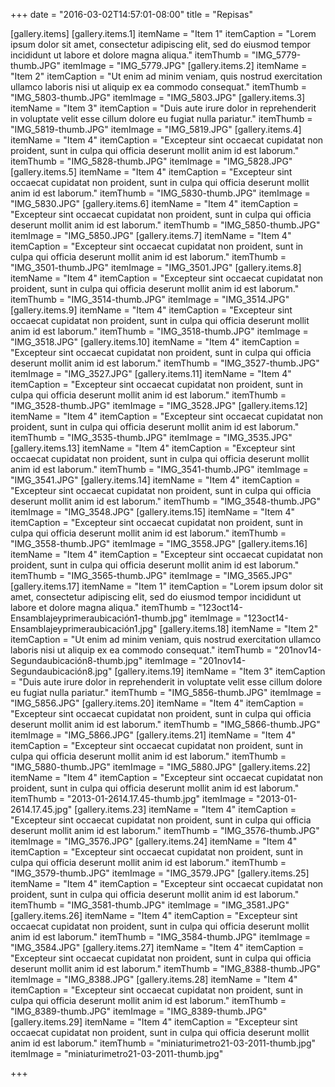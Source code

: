 +++
date = "2016-03-02T14:57:01-08:00"
title = "Repisas"

[gallery.items]
  [gallery.items.1]
    itemName = "Item 1"
    itemCaption = "Lorem ipsum dolor sit amet, consectetur adipiscing elit, sed do eiusmod tempor incididunt ut labore et dolore magna aliqua."
    itemThumb = "IMG_5779-thumb.JPG"
    itemImage = "IMG_5779.JPG"
  [gallery.items.2]
    itemName = "Item 2"
    itemCaption = "Ut enim ad minim veniam, quis nostrud exercitation ullamco laboris nisi ut aliquip ex ea commodo consequat."
    itemThumb = "IMG_5803-thumb.JPG"
    itemImage = "IMG_5803.JPG"
  [gallery.items.3]
    itemName = "Item 3"
    itemCaption = "Duis aute irure dolor in reprehenderit in voluptate velit esse cillum dolore eu fugiat nulla pariatur."
    itemThumb = "IMG_5819-thumb.JPG"
    itemImage = "IMG_5819.JPG"
  [gallery.items.4]
    itemName = "Item 4"
    itemCaption = "Excepteur sint occaecat cupidatat non proident, sunt in culpa qui officia deserunt mollit anim id est laborum."
    itemThumb = "IMG_5828-thumb.JPG"
    itemImage = "IMG_5828.JPG"
  [gallery.items.5]
    itemName = "Item 4"
    itemCaption = "Excepteur sint occaecat cupidatat non proident, sunt in culpa qui officia deserunt mollit anim id est laborum."
    itemThumb = "IMG_5830-thumb.JPG"
    itemImage = "IMG_5830.JPG"
  [gallery.items.6]
    itemName = "Item 4"
    itemCaption = "Excepteur sint occaecat cupidatat non proident, sunt in culpa qui officia deserunt mollit anim id est laborum."
    itemThumb = "IMG_5850-thumb.JPG"
    itemImage = "IMG_5850.JPG"
  [gallery.items.7]
    itemName = "Item 4"
    itemCaption = "Excepteur sint occaecat cupidatat non proident, sunt in culpa qui officia deserunt mollit anim id est laborum."
    itemThumb = "IMG_3501-thumb.JPG"
    itemImage = "IMG_3501.JPG"
  [gallery.items.8]
    itemName = "Item 4"
    itemCaption = "Excepteur sint occaecat cupidatat non proident, sunt in culpa qui officia deserunt mollit anim id est laborum."
    itemThumb = "IMG_3514-thumb.JPG"
    itemImage = "IMG_3514.JPG"
  [gallery.items.9]
    itemName = "Item 4"
    itemCaption = "Excepteur sint occaecat cupidatat non proident, sunt in culpa qui officia deserunt mollit anim id est laborum."
    itemThumb = "IMG_3518-thumb.JPG"
    itemImage = "IMG_3518.JPG"
  [gallery.items.10]
    itemName = "Item 4"
    itemCaption = "Excepteur sint occaecat cupidatat non proident, sunt in culpa qui officia deserunt mollit anim id est laborum."
    itemThumb = "IMG_3527-thumb.JPG"
    itemImage = "IMG_3527.JPG"
  [gallery.items.11]
    itemName = "Item 4"
    itemCaption = "Excepteur sint occaecat cupidatat non proident, sunt in culpa qui officia deserunt mollit anim id est laborum."
    itemThumb = "IMG_3528-thumb.JPG"
    itemImage = "IMG_3528.JPG"
  [gallery.items.12]
    itemName = "Item 4"
    itemCaption = "Excepteur sint occaecat cupidatat non proident, sunt in culpa qui officia deserunt mollit anim id est laborum."
    itemThumb = "IMG_3535-thumb.JPG"
    itemImage = "IMG_3535.JPG"
  [gallery.items.13]
    itemName = "Item 4"
    itemCaption = "Excepteur sint occaecat cupidatat non proident, sunt in culpa qui officia deserunt mollit anim id est laborum."
    itemThumb = "IMG_3541-thumb.JPG"
    itemImage = "IMG_3541.JPG"
  [gallery.items.14]
    itemName = "Item 4"
    itemCaption = "Excepteur sint occaecat cupidatat non proident, sunt in culpa qui officia deserunt mollit anim id est laborum."
    itemThumb = "IMG_3548-thumb.JPG"
    itemImage = "IMG_3548.JPG"
  [gallery.items.15]
    itemName = "Item 4"
    itemCaption = "Excepteur sint occaecat cupidatat non proident, sunt in culpa qui officia deserunt mollit anim id est laborum."
    itemThumb = "IMG_3558-thumb.JPG"
    itemImage = "IMG_3558.JPG"
  [gallery.items.16]
    itemName = "Item 4"
    itemCaption = "Excepteur sint occaecat cupidatat non proident, sunt in culpa qui officia deserunt mollit anim id est laborum."
    itemThumb = "IMG_3565-thumb.JPG"
    itemImage = "IMG_3565.JPG"
  [gallery.items.17]
    itemName = "Item 1"
    itemCaption = "Lorem ipsum dolor sit amet, consectetur adipiscing elit, sed do eiusmod tempor incididunt ut labore et dolore magna aliqua."
    itemThumb = "123oct14-Ensamblajeyprimeraubicación1-thumb.jpg"
    itemImage = "123oct14-Ensamblajeyprimeraubicación1.jpg"
  [gallery.items.18]
    itemName = "Item 2"
    itemCaption = "Ut enim ad minim veniam, quis nostrud exercitation ullamco laboris nisi ut aliquip ex ea commodo consequat."
    itemThumb = "201nov14-Segundaubicación8-thumb.jpg"
    itemImage = "201nov14-Segundaubicación8.jpg"
  [gallery.items.19]
    itemName = "Item 3"
    itemCaption = "Duis aute irure dolor in reprehenderit in voluptate velit esse cillum dolore eu fugiat nulla pariatur."
    itemThumb = "IMG_5856-thumb.JPG"
    itemImage = "IMG_5856.JPG"
  [gallery.items.20]
    itemName = "Item 4"
    itemCaption = "Excepteur sint occaecat cupidatat non proident, sunt in culpa qui officia deserunt mollit anim id est laborum."
    itemThumb = "IMG_5866-thumb.JPG"
    itemImage = "IMG_5866.JPG"
  [gallery.items.21]
    itemName = "Item 4"
    itemCaption = "Excepteur sint occaecat cupidatat non proident, sunt in culpa qui officia deserunt mollit anim id est laborum."
    itemThumb = "IMG_5880-thumb.JPG"
    itemImage = "IMG_5880.JPG"
  [gallery.items.22]
    itemName = "Item 4"
    itemCaption = "Excepteur sint occaecat cupidatat non proident, sunt in culpa qui officia deserunt mollit anim id est laborum."
    itemThumb = "2013-01-2614.17.45-thumb.jpg"
    itemImage = "2013-01-2614.17.45.jpg"
  [gallery.items.23]
    itemName = "Item 4"
    itemCaption = "Excepteur sint occaecat cupidatat non proident, sunt in culpa qui officia deserunt mollit anim id est laborum."
    itemThumb = "IMG_3576-thumb.JPG"
    itemImage = "IMG_3576.JPG"
  [gallery.items.24]
    itemName = "Item 4"
    itemCaption = "Excepteur sint occaecat cupidatat non proident, sunt in culpa qui officia deserunt mollit anim id est laborum."
    itemThumb = "IMG_3579-thumb.JPG"
    itemImage = "IMG_3579.JPG"
  [gallery.items.25]
    itemName = "Item 4"
    itemCaption = "Excepteur sint occaecat cupidatat non proident, sunt in culpa qui officia deserunt mollit anim id est laborum."
    itemThumb = "IMG_3581-thumb.JPG"
    itemImage = "IMG_3581.JPG"
  [gallery.items.26]
    itemName = "Item 4"
    itemCaption = "Excepteur sint occaecat cupidatat non proident, sunt in culpa qui officia deserunt mollit anim id est laborum."
    itemThumb = "IMG_3584-thumb.JPG"
    itemImage = "IMG_3584.JPG"
  [gallery.items.27]
    itemName = "Item 4"
    itemCaption = "Excepteur sint occaecat cupidatat non proident, sunt in culpa qui officia deserunt mollit anim id est laborum."
    itemThumb = "IMG_8388-thumb.JPG"
    itemImage = "IMG_8388.JPG"
  [gallery.items.28]
    itemName = "Item 4"
    itemCaption = "Excepteur sint occaecat cupidatat non proident, sunt in culpa qui officia deserunt mollit anim id est laborum."
    itemThumb = "IMG_8389-thumb.JPG"
    itemImage = "IMG_8389-thumb.JPG"
  [gallery.items.29]
    itemName = "Item 4"
    itemCaption = "Excepteur sint occaecat cupidatat non proident, sunt in culpa qui officia deserunt mollit anim id est laborum."
    itemThumb = "miniaturimetro21-03-2011-thumb.jpg"
    itemImage = "miniaturimetro21-03-2011-thumb.jpg"

+++
